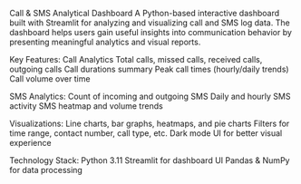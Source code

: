 Call & SMS Analytical Dashboard 
A Python-based interactive dashboard built with Streamlit for analyzing and visualizing call and SMS log data. The dashboard helps users gain useful insights into communication behavior by presenting meaningful analytics and visual reports.

Key Features:
Call Analytics
Total calls, missed calls, received calls, outgoing calls
Call durations summary
Peak call times (hourly/daily trends)
Call volume over time

SMS Analytics:
Count of incoming and outgoing SMS
Daily and hourly SMS activity
SMS heatmap and volume trends

Visualizations:
Line charts, bar graphs, heatmaps, and pie charts
Filters for time range, contact number, call type, etc.
Dark mode UI for better visual experience

Technology Stack:
Python 3.11
Streamlit for dashboard UI
Pandas & NumPy for data processing
